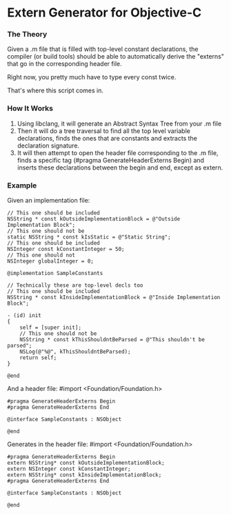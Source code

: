 # Extern Generator for Objective-C
### The Theory
Given a .m file that is filled with top-level constant declarations, the compiler (or build tools) should be able to automatically derive the "externs" that go in the corresponding header file.

Right now, you pretty much have to type every const twice.

That's where this script comes in.

### How It Works
1. Using libclang, it will generate an Abstract Syntax Tree from your .m file
2. Then it will do a tree traversal to find all the top level variable declarations, finds the ones that are constants and extracts the declaration signature.
3. It will then attempt to open the header file corresponding to the .m file, finds a specific tag (#pragma GenerateHeaderExterns Begin) and inserts these declarations between the begin and end, except as extern.

### Example
Given an implementation file:

    // This one should be included
    NSString * const kOutsideImplementationBlock = @"Outside Implementation Block";
    // This one should not be
    static NSString * const kIsStatic = @"Static String";
    // This one should be included
    NSInteger const kConstantInteger = 50;
    // This one should not
    NSInteger globalInteger = 0;
    
    @implementation SampleConstants
    
    // Technically these are top-level decls too
    // This one should be included
    NSString * const kInsideImplementationBlock = @"Inside Implementation Block";
    
    - (id) init
    {
        self = [super init];
        // This one should not be
        NSString * const kThisShouldntBeParsed = @"This shouldn't be parsed";
        NSLog(@"%@", kThisShouldntBeParsed);
        return self;
    }
    
    @end

And a header file:
    #import <Foundation/Foundation.h>
    
    #pragma GenerateHeaderExterns Begin
    #pragma GenerateHeaderExterns End
    
    @interface SampleConstants : NSObject
    
    @end

Generates in the header file:
    #import <Foundation/Foundation.h>
    
    #pragma GenerateHeaderExterns Begin
    extern NSString* const kOutsideImplementationBlock;
    extern NSInteger const kConstantInteger;
    extern NSString* const kInsideImplementationBlock;
    #pragma GenerateHeaderExterns End
    
    @interface SampleConstants : NSObject
    
    @end